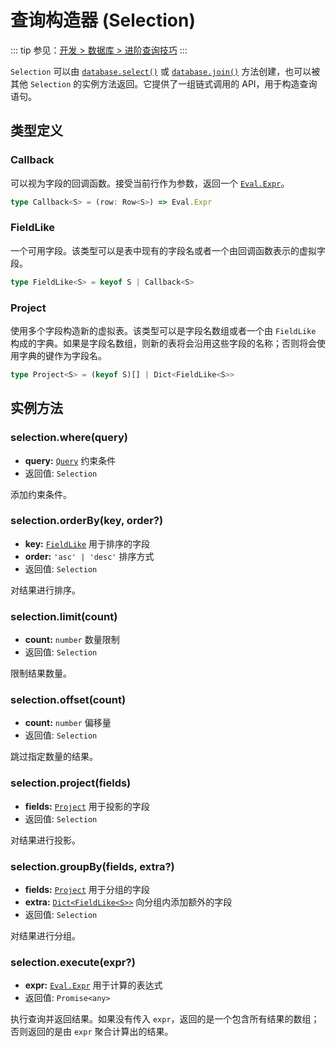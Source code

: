 # 查询构造器 (Selection)

::: tip
参见：[开发 > 数据库 > 进阶查询技巧](../../guide/database/selection.md)
:::

`Selection` 可以由 [`database.select()`](./database.md#database-select) 或 [`database.join()`](./database.md#database-join) 方法创建，也可以被其他 `Selection` 的实例方法返回。它提供了一组链式调用的 API，用于构造查询语句。

## 类型定义

### Callback

可以视为字段的回调函数。接受当前行作为参数，返回一个 [`Eval.Expr`](./evaluation.md)。

```ts
type Callback<S> = (row: Row<S>) => Eval.Expr
```

### FieldLike

一个可用字段。该类型可以是表中现有的字段名或者一个由回调函数表示的虚拟字段。

```ts
type FieldLike<S> = keyof S | Callback<S>
```

### Project

使用多个字段构造新的虚拟表。该类型可以是字段名数组或者一个由 `FieldLike` 构成的字典。如果是字段名数组，则新的表将会沿用这些字段的名称；否则将会使用字典的键作为字段名。

```ts
type Project<S> = (keyof S)[] | Dict<FieldLike<S>>
```

## 实例方法

### selection.where(query)

- **query:** [`Query`](./query.md) 约束条件
- 返回值: `Selection`

添加约束条件。

### selection.orderBy(key, order?)

- **key:** [`FieldLike`](#fieldlike) 用于排序的字段
- **order:** `'asc' | 'desc'` 排序方式
- 返回值: `Selection`

对结果进行排序。

### selection.limit(count)

- **count:** `number` 数量限制
- 返回值: `Selection`

限制结果数量。

### selection.offset(count)

- **count:** `number` 偏移量
- 返回值: `Selection`

跳过指定数量的结果。

### selection.project(fields)

- **fields:** [`Project`](#project) 用于投影的字段
- 返回值: `Selection`

对结果进行投影。

### selection.groupBy(fields, extra?)

- **fields:** [`Project`](#project) 用于分组的字段
- **extra:** [`Dict<FieldLike<S>>`](#fieldlike) 向分组内添加额外的字段
- 返回值: `Selection`

对结果进行分组。

### selection.execute(expr?)

- **expr:** [`Eval.Expr`](./evaluation.md) 用于计算的表达式
- 返回值: `Promise<any>`

执行查询并返回结果。如果没有传入 `expr`，返回的是一个包含所有结果的数组；否则返回的是由 `expr` 聚合计算出的结果。
